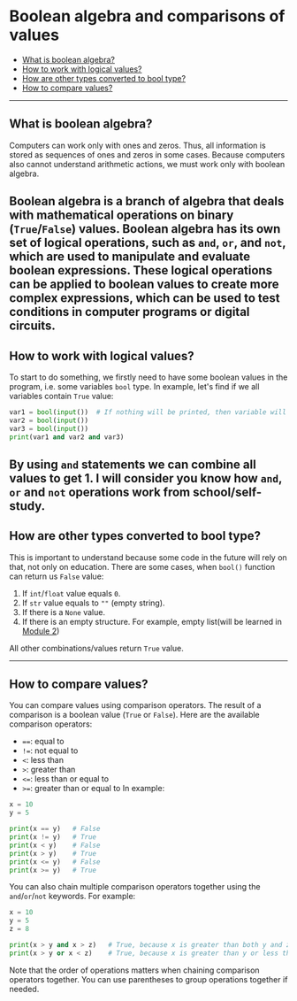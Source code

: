 # Boolean algebra and comparisons of values

- [What is boolean algebra?](#what-is-boolean-algebra)
- [How to work with logical values?](#how-to-work-with-logical-values)
- [How are other types converted to bool type?](#how-are-other-types-converted-to-bool-type)
- [How to compare values?](#how-to-compare-values)
---
## What is boolean algebra?
Computers can work only with ones and zeros. Thus, all information is stored as sequences of ones and zeros in some
cases. Because computers also cannot understand arithmetic actions, we must work only with boolean algebra.

Boolean algebra is a branch of algebra that deals with mathematical operations on binary (`True`/`False`) values.
Boolean algebra has its own set of logical operations, such as `and`, `or`, and `not`, which are used to manipulate and
evaluate boolean expressions. These logical operations can be applied to boolean values to create more complex
expressions, which can be used to test conditions in computer programs or digital circuits.
---
## How to work with logical values?
To start to do something, we firstly need to have some boolean values in the program, i.e. some variables `bool` type.
In example, let's find if we all variables contain `True` value:
```python
var1 = bool(input())  # If nothing will be printed, then variable will take 'False' value
var2 = bool(input())
var3 = bool(input())
print(var1 and var2 and var3)
```
By using `and` statements we can combine all values to get 1. I will consider you know how `and`, `or` and `not`
operations work from school/self-study.
---
## How are other types converted to bool type?
This is important to understand because some code in the future will rely on that, not only on education.
There are some cases, when `bool()` function can return us `False` value:
1) If `int`/`float` value equals `0`.
2) If `str` value equals to `""` (empty string).
3) If there is a `None` value.
4) If there is an empty structure. For example, empty list(will be learned in
[Module 2](../Module_2/Lesson%206%20-%20lists.md))

All other combinations/values return `True` value.

---
## How to compare values?
You can compare values using comparison operators. The result of a comparison is a boolean value (`True` or `False`).
Here are the available comparison operators:
- `==`: equal to
- `!=`: not equal to
- `<`: less than
- `>`: greater than
- `<=`: less than or equal to
- `>=`: greater than or equal to
In example:
```python
x = 10
y = 5

print(x == y)   # False
print(x != y)   # True
print(x < y)    # False
print(x > y)    # True
print(x <= y)   # False
print(x >= y)   # True
```
You can also chain multiple comparison operators together using the `and`/`or`/`not` keywords. For example:
```python
x = 10
y = 5
z = 8

print(x > y and x > z)   # True, because x is greater than both y and z
print(x > y or x < z)    # True, because x is greater than y or less than z (or both)
```
Note that the order of operations matters when chaining comparison operators together.
You can use parentheses to group operations together if needed.